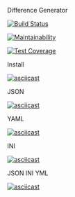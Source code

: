 Difference Generator

[![Build Status](https://travis-ci.org/x0xl0ma/frontend-project-lvl2.svg?branch=master)](https://travis-ci.org/x0xl0ma/frontend-project-lvl2)

[![Maintainability](https://api.codeclimate.com/v1/badges/51e812f8880da541b7be/maintainability)](https://codeclimate.com/github/x0xl0ma/frontend-project-lvl1/maintainability)


[![Test Coverage](https://api.codeclimate.com/v1/badges/51e812f8880da541b7be/test_coverage)](https://codeclimate.com/github/x0xl0ma/frontend-project-lvl1/test_coverage)


Install 

[![asciicast](https://asciinema.org/a/6OWMhZV9qWHdv6KGK9RcyN26F.svg)](https://asciinema.org/a/6OWMhZV9qWHdv6KGK9RcyN26F)


JSON

[![asciicast](https://asciinema.org/a/hvNzytlSV2sXsTYG12bUok6D5.svg)](https://asciinema.org/a/hvNzytlSV2sXsTYG12bUok6D5)

YAML

[![asciicast](https://asciinema.org/a/Neo8HuU7mMcI08FOydDxqLexm.svg)](https://asciinema.org/a/Neo8HuU7mMcI08FOydDxqLexm)

INI

[![asciicast](https://asciinema.org/a/0UuBDycSisgHaDC7ePpaI9cDI.svg)](https://asciinema.org/a/0UuBDycSisgHaDC7ePpaI9cDI)

JSON INI YML

[![asciicast](https://asciinema.org/a/fTonFKbQJTZZ9l966xw0c7eGp.svg)](https://asciinema.org/a/fTonFKbQJTZZ9l966xw0c7eGp)


